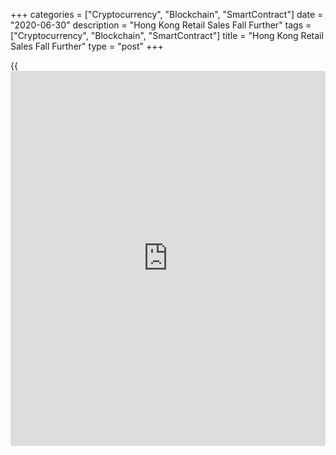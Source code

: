 +++
categories = ["Cryptocurrency", "Blockchain", "SmartContract"]
date = "2020-06-30"
description = "Hong Kong Retail Sales Fall Further"
tags = ["Cryptocurrency", "Blockchain", "SmartContract"]
title = "Hong Kong Retail Sales Fall Further"
type = "post"
+++

{{<iframe id="large-banner" src="https://www.bounty.group/#slide=11.0" width="100%" height="600" scrolling="no" style="border: 0px solid rgb(216, 221, 230); border-radius: 3px;">}}

Hong Kong's retail sales continued to fall for the sixteenth straight
month in May, figures from the Census and Statistics Department showed
on Tuesday.

The retail sales volume declined 33.9 percent year-on-year in May,
following a 37.5 percent decrease in April.

The value of retail sales decreased 32.8 percent annually in May,
following a 36.1 percent fall in the preceding month.

Sales value of jewelry, watches and clocks, and valuable gifts declined
69.7 percent annually in May. Sales of other consumer goods decreased
42.4 percent and those of clothing, footwear and allied products fell by
36.2 percent.

"Retail sales continued to fall sharply in May from a year earlier, as
inbound tourism remained at a standstill and job and income conditions
were weak," a government spokesman said.

The decline narrowed further from that in April thanks to the stabilized
local epidemic situation and consequential easing of social distancing
measures, the spokesman noted.

"The [business][1] environment for retail trade remains difficult amid
austere labor market conditions and the travel restrictions in place,"
the spokesman added.

For comments and feedback [contact](https://www.playgroundfx.com/contact/): editorial@rtt[news](https://www.letsplayfx.com/blog/forex-news-website/).com

[Economic News][2]

 **What parts of the world are seeing the best (and worst) economic
performances lately? Click[here][3] to check out our [Econ Scorecard][3]
and find out! See up-to-the-moment [ranking](https://www.playgroundfx.com/blog/crypto-exchange-ranking/)s for the best and worst
performers in [GDP][3], [unemployment rate][4], [inflation][5] and much
more.**

   1. www.rtt[news](https://www.letsplayfx.com/blog/forex-news-website/).com/Content/Business.aspx
   2. www.rtt[news](https://www.letsplayfx.com/blog/forex-news-website/).com/Content/EconomicNews.aspx
   3. www.rtt[news](https://www.letsplayfx.com/blog/forex-news-website/).com/economic-scorecard/world-rank/GDP/highest-performance.aspx
   4. www.rtt[news](https://www.letsplayfx.com/blog/forex-news-website/).com/economic-scorecard/world-rank/unemployment-rate/lowest-performance.aspx
   5. www.rtt[news](https://www.letsplayfx.com/blog/forex-news-website/).com/economic-scorecard/world-rank/CPI/highest-performance.aspx